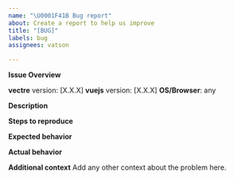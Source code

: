 ```yaml
---
name: "\U0001F41B Bug report"
about: Create a report to help us improve
title: "[BUG]"
labels: bug
assignees: vatson

---
```


<!-- PLEASE READ THE FOLLOWING INSTRUCTIONS -->

<!--
- Try to find your problem, it may have already been solved or even fixed in the development version;
- Make sure the problem is reproducible with the latest stable version of vectre;
it is required that you clearly describe the steps required to reproduce the problem;
- If your issue is resolved but still not closed, do not be afraid to close it. If you've found the solution yourself, it would be helpful to explain how you fixed it.
- Use English to communicate
-->



**Issue Overview**

**vectre** version: [X.X.X]
**vuejs** version: [X.X.X]
**OS/Browser**: any


**Description**

<!-- Bug description -->


**Steps to reproduce**

<!--
1. Go to '...'
2. Click on '....'
3. Scroll down to '....'
4. See error
-->


**Expected behavior**
<!-- What did you expect to happen -->


**Actual behavior**
<!-- What really happened? -->


**Additional context**
Add any other context about the problem here.
